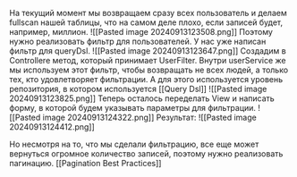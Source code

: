 На текущий момент мы возвращаем сразу всех пользователь и делаем fullscan нашей таблицы, что на самом деле плохо, если записей будет, например, миллион.
![[Pasted image 20240913123508.png]]
Поэтому нужно реализовать фильтр для пользователей. У нас уже написан фильтр для queryDsl.
![[Pasted image 20240913123647.png]]
Создадим в Controllere метод, который принимает UserFilter. Внутри userService же мы используем этот фильтр, чтобы возвращать не всех людей, а только тех, кто удовлетворяет фильтрации. А для этого используется уровень репозитория, в котором используется [[Query Dsl]]
![[Pasted image 20240913123825.png]]
Теперь осталось переделать View и написать форму, в которой будем указывать параметры для фильтрации.
![[Pasted image 20240913124322.png]]
Результат:
![[Pasted image 20240913124412.png]]

Но несмотря на то, что мы сделали фильтрацию, все еще может вернуться огромное количество записей, поэтому нужно реализовать пагинацию. [[Pagination Best Practices]]